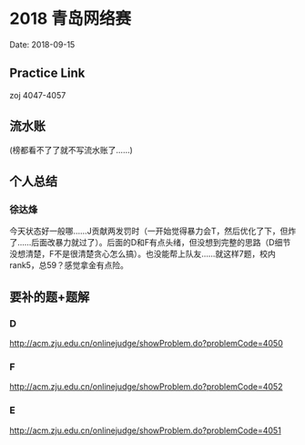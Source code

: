# 2018 青岛网络赛
Date: 2018-09-15

## Practice Link
zoj 4047-4057

## 流水账
(榜都看不了了就不写流水账了……)
## 个人总结
### 徐达烽
今天状态好一般哪……J贡献两发罚时（一开始觉得暴力会T，然后优化了下，但炸了……后面改暴力就过了）。后面的D和F有点头绪，但没想到完整的思路（D细节没想清楚，F不是很清楚贪心怎么搞）。也没能帮上队友……就这样7题，校内rank5，总59？感觉拿金有点险。

## 要补的题+题解
### D
http://acm.zju.edu.cn/onlinejudge/showProblem.do?problemCode=4050
### F
http://acm.zju.edu.cn/onlinejudge/showProblem.do?problemCode=4052
### E
http://acm.zju.edu.cn/onlinejudge/showProblem.do?problemCode=4051
